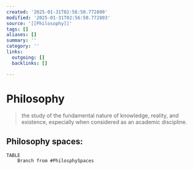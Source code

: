 ```yaml
---
created: '2025-01-31T02:56:50.772800'
modified: '2025-01-31T02:56:50.772803'
source: '[[Philosophy]]'
tags: []
aliases: []
summary: ''
category: ''
links:
  outgoing: []
  backlinks: []

---
```


# Philosophy

>the study of the fundamental nature of knowledge, reality, and existence, especially when considered as an academic discipline.



## Philosophy spaces:
```dataview
TABLE
	Branch from #PhilosphySpaces 
```

